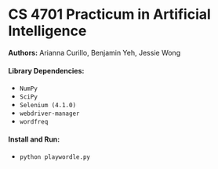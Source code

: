 # CS 4701 Practicum in Artificial Intelligence 

**Authors:** Arianna Curillo, Benjamin Yeh, Jessie Wong

#### Library Dependencies:
* `NumPy`
* `SciPy`
* `Selenium (4.1.0)`
* `webdriver-manager`
* `wordfreq`

#### Install and Run:
* `python playwordle.py`
